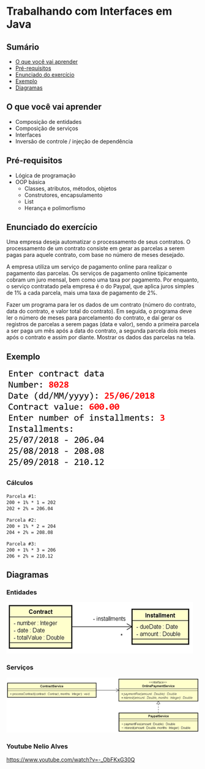 # Trabalhando com Interfaces em Java

## Sumário
- [O que você vai aprender](#O-que-você-vai-aprender)
- [Pré-requisitos](#pré-requisitos)
- [Enunciado do exercício](#Enunciado-do-exercício)
- [Exemplo](#Exemplo)
- [Diagramas](#Diagramas)

## O que você vai aprender
- Composição de entidades
- Composição de serviços
- Interfaces
- Inversão de controle / injeção de dependência

## Pré-requisitos

- Lógica de programação
- OOP básica
  - Classes, atributos, métodos, objetos
  - Construtores, encapsulamento
  - List
  - Herança e polimorfismo

## Enunciado do exercício

Uma empresa deseja automatizar o processamento de seus contratos. O processamento de um contrato consiste em gerar as parcelas a serem pagas para aquele contrato, com base no número de meses desejado.

A empresa utiliza um serviço de pagamento online para realizar o pagamento das parcelas. Os serviços de pagamento online tipicamente cobram um juro mensal, bem como uma taxa por pagamento. Por enquanto, o serviço contratado pela empresa é o do Paypal, que aplica juros simples de 1% a cada parcela, mais uma taxa de pagamento de 2%.

Fazer um programa para ler os dados de um contrato (número do contrato, data do contrato, e valor total do contrato). Em seguida, o programa deve ler o número de meses para parcelamento do contrato, e daí gerar os registros de parcelas a serem pagas (data e valor), sendo a primeira parcela a ser paga um mês após a data do contrato, a segunda parcela dois meses após o contrato e assim por diante. Mostrar os dados das parcelas na tela.

## Exemplo

![myImage](https://github.com/Maksuedson/trabalhandoComInterfaces/raw/master/example.png)

### Cálculos

```
Parcela #1: 
200 + 1% * 1 = 202 
202 + 2% = 206.04
```

```
Parcela #2: 
200 + 1% * 2 = 204 
204 + 2% = 208.08
```

```
Parcela #3: 
200 + 1% * 3 = 206 
206 + 2% = 210.12
```
## Diagramas

### Entidades

![myImage](https://github.com/Maksuedson/trabalhandoComInterfaces/raw/master/entities.png)

### Serviços

![myImage](https://github.com/Maksuedson/trabalhandoComInterfaces/raw/master/services.png)

### Youtube Nelio Alves
https://www.youtube.com/watch?v=-_ObFKxG30Q